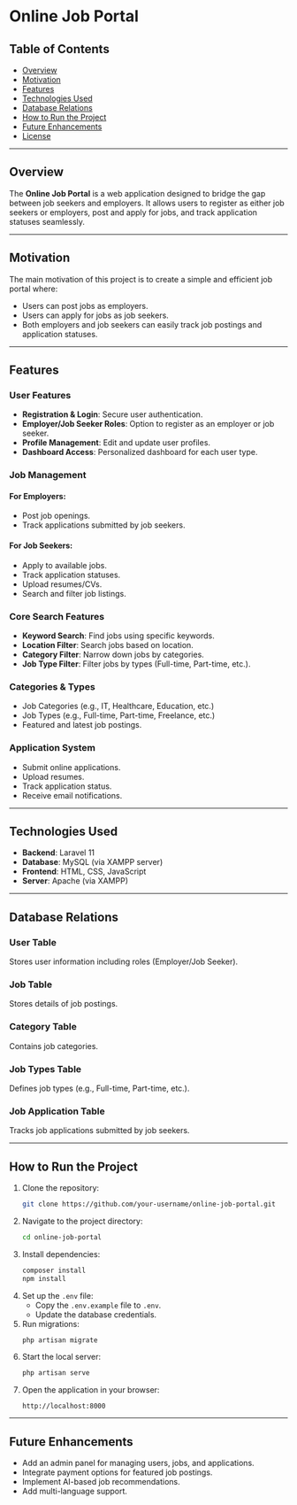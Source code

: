 # Online Job Portal

## Table of Contents
- [Overview](#overview)
- [Motivation](#motivation)
- [Features](#features)
- [Technologies Used](#technologies-used)
- [Database Relations](#database-relations)
- [How to Run the Project](#how-to-run-the-project)
- [Future Enhancements](#future-enhancements)
- [License](#license)

---

## Overview
The **Online Job Portal** is a web application designed to bridge the gap between job seekers and employers. It allows users to register as either job seekers or employers, post and apply for jobs, and track application statuses seamlessly.

---

## Motivation
The main motivation of this project is to create a simple and efficient job portal where:
- Users can post jobs as employers.
- Users can apply for jobs as job seekers.
- Both employers and job seekers can easily track job postings and application statuses.

---

## Features

### User Features
- **Registration & Login**: Secure user authentication.
- **Employer/Job Seeker Roles**: Option to register as an employer or job seeker.
- **Profile Management**: Edit and update user profiles.
- **Dashboard Access**: Personalized dashboard for each user type.

### Job Management
#### For Employers:
- Post job openings.
- Track applications submitted by job seekers.

#### For Job Seekers:
- Apply to available jobs.
- Track application statuses.
- Upload resumes/CVs.
- Search and filter job listings.

### Core Search Features
- **Keyword Search**: Find jobs using specific keywords.
- **Location Filter**: Search jobs based on location.
- **Category Filter**: Narrow down jobs by categories.
- **Job Type Filter**: Filter jobs by types (Full-time, Part-time, etc.).

### Categories & Types
- Job Categories (e.g., IT, Healthcare, Education, etc.)
- Job Types (e.g., Full-time, Part-time, Freelance, etc.)
- Featured and latest job postings.

### Application System
- Submit online applications.
- Upload resumes.
- Track application status.
- Receive email notifications.

---

## Technologies Used
- **Backend**: Laravel 11
- **Database**: MySQL (via XAMPP server)
- **Frontend**: HTML, CSS, JavaScript
- **Server**: Apache (via XAMPP)

---

## Database Relations

### User Table
Stores user information including roles (Employer/Job Seeker).

### Job Table
Stores details of job postings.

### Category Table
Contains job categories.

### Job Types Table
Defines job types (e.g., Full-time, Part-time, etc.).

### Job Application Table
Tracks job applications submitted by job seekers.

---

## How to Run the Project
1. Clone the repository:
   ```bash
   git clone https://github.com/your-username/online-job-portal.git
   ```
2. Navigate to the project directory:
   ```bash
   cd online-job-portal
   ```
3. Install dependencies:
   ```bash
   composer install
   npm install
   ```
4. Set up the `.env` file:
   - Copy the `.env.example` file to `.env`.
   - Update the database credentials.
5. Run migrations:
   ```bash
   php artisan migrate
   ```
6. Start the local server:
   ```bash
   php artisan serve
   ```
7. Open the application in your browser:
   ```
   http://localhost:8000
   ```

---

## Future Enhancements
- Add an admin panel for managing users, jobs, and applications.
- Integrate payment options for featured job postings.
- Implement AI-based job recommendations.
- Add multi-language support.



